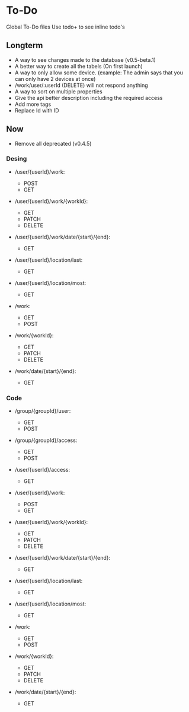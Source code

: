 # To-Do

Global To-Do files
Use todo+ to see inline todo's

## Longterm

 - A way to see changes made to the database (v0.5-beta.1)
 - A better way to create all the tabels (On first launch)
 - A way to only allow some device. (example: The admin says that you can only have 2 devices at once)
 - /work/user/:userId (DELETE) will not respond anything
 - A way to sort on multiple properties
 - Give the api better description including the required access
 - Add more tags
 - Replace Id with ID

## Now

 - Remove all deprecated (v0.4.5)

### Desing

 - /user/{userId}/work:
    - POST
    - GET
 - /user/{userId}/work/{workId}:
    - GET
    - PATCH
    - DELETE
 - /user/{userId}/work/date/{start}/{end}:
    - GET

 - /user/{userId}/location/last:
    - GET
 - /user/{userId}/location/most:
    - GET

 - /work:
    - GET
    - POST
 - /work/{workId}:
    - GET
    - PATCH
    - DELETE
 - /work/date/{start}/{end}:
    - GET

### Code

 - /group/{groupId}/user:
    - GET
    - POST
 - /group/{groupId}/access:
    - GET
    - POST

 - /user/{userId}/access:
    - GET

 - /user/{userId}/work:
    - POST
    - GET
 - /user/{userId}/work/{workId}:
    - GET
    - PATCH
    - DELETE
 - /user/{userId}/work/date/{start}/{end}:
    - GET

 - /user/{userId}/location/last:
    - GET
 - /user/{userId}/location/most:
    - GET

 - /work:
    - GET
    - POST
 - /work/{workId}:
    - GET
    - PATCH
    - DELETE
 - /work/date/{start}/{end}:
    - GET
